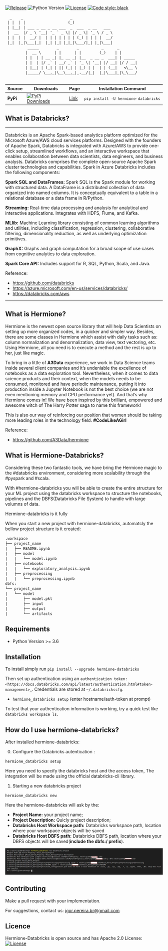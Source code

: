 [![Release](https://img.shields.io/github/v/release/igorpereirabr1/hermione_databricks)]((https://pypi.org/project/hermione-databricks/))
![Python Version](https://img.shields.io/badge/python-3.6%20|%203.7%20|%203.8-brightgreen.svg)
[![License](https://img.shields.io/badge/License-Apache%202.0-blue.svg)](https://opensource.org/licenses/Apache-2.0)
[![Code style: black](https://img.shields.io/badge/code%20style-black-000000.svg)](https://github.com/psf/black)

```
  _    _                     _                             
 | |  | |                   (_)                            
 | |__| | ___ _ __ _ __ ___  _  ___  _ __   ___            
 |  __  |/ _ \ '__| '_ ` _ \| |/ _ \| '_ \ / _ \           
 | |  | |  __/ |  | | | | | | | (_) | | | |  __/           
 |_|  |_|\___|_|  |_| |_| |_|_|\___/|_| |_|\___|         
          _____        _        _          _      _ 
         |  __ \      | |      | |        (_)    | |       
         | |  | | __ _| |_ __ _| |__  _ __ _  ___| | _____ 
         | |  | |/ _` | __/ _` | '_ \| '__| |/ __| |/ / __|
         | |__| | (_| | || (_| | |_) | |  | | (__|   <\__ \
         |_____/ \__,_|\__\__,_|_.__/|_|  |_|\___|_|\_\___/
          
 ```                                                         



| Source    | Downloads                                                                                                                       | Page                                                 | Installation Command                       |
|-----------|---------------------------------------------------------------------------------------------------------------------------------|------------------------------------------------------|--------------------------------------------|
| **PyPi**  | [![PyPi Downloads](https://pepy.tech/badge/hermione_databricks)](https://pypi.org/project/hermione_databricks/)                      | [Link](https://pypi.org/project/hermione_databricks/)        | `pip install -U hermione-databricks `                  |



## What is Databricks?
---
Databricks is an Apache Spark-based analytics platform optimized for the Microsoft Azure/AWS cloud services platforms. Designed with the founders of Apache Spark, Databricks is integrated with Azure/AWS to provide one-click setup, streamlined workflows, and an interactive workspace that enables collaboration between data scientists, data engineers, and business analysts.
Databricks comprises the complete open-source Apache Spark cluster technologies and capabilities. Spark in Azure Databricks includes the following components:

**Spark SQL and DataFrames:** Spark SQL is the Spark module for working with structured data. A DataFrame is a distributed collection of data organized into named columns. It is conceptually equivalent to a table in a relational database or a data frame in R/Python.

**Streaming:** Real-time data processing and analysis for analytical and interactive applications. Integrates with HDFS, Flume, and Kafka.

**MLlib:** Machine Learning library consisting of common learning algorithms and utilities, including classification, regression, clustering, collaborative filtering, dimensionality reduction, as well as underlying optimization primitives.

**GraphX:** Graphs and graph computation for a broad scope of use cases from cognitive analytics to data exploration.

**Spark Core API:** Includes support for R, SQL, Python, Scala, and Java.

Reference:
 - https://github.com/databricks
 - https://azure.microsoft.com/en-us/services/databricks/
 - https://databricks.com/aws
---
## What is Hermione?

Hermione is the newest open source library that will help Data Scientists on setting up more organized codes, in a quicker and simpler way. Besides, there are some classes in Hermione which assist with daily tasks such as: column normalization and denormalization, data view, text vectoring, etc. Using Hermione, all you need is to execute a method and the rest is up to her, just like magic.

To bring in a little of **A3Data** experience, we work in Data Science teams inside several client companies and it’s undeniable the excellence of notebooks as a data exploration tool. Nevertheless, when it comes to data science products and their context, when the models needs to be consumed, monitored and have periodic maintenance, putting it into production inside a Jupyter Notebook is not the best choice (we are not even mentioning memory and CPU performance yet). And that’s why Hermione comes in! We have been inspired by this brilliant, empowered and awesome witch of The Harry Potter saga to name this framework!

This is also our way of reinforcing our position that women should be taking more leading roles in the technology field. **#CodeLikeAGirl**

Reference:
 - https://github.com/A3Data/hermione

## What is Hermione-Databricks?

Considering these two fantastic tools, we have bring the Hermione magic to the #databricks environment, considering more scalability through the #pyspark and #scala.

With  #hermione-databricks you will be able to create the entire structure for your ML project using the databricks workspace to structure the notebooks, pipelines and the DBFS(Databricks File System) to handle with large volumns of data.

Hermione-databricks is it fully 

When you start a new project with hermione-databricks, automatcly the bellow project structure is it created:
```
.workspace
├── project_name
|   ├── README.ipynb
|   ├── model
|   |   └── model.ipynb
|   ├── notebooks
|   |   └── exploratory_analysis.ipynb
|   ├── preprocessing
|   |   └── preprocessing.ipynb
dbfs:
└── project_name
|   └── model
|       ├── model.pkl
|       ├── input
|       ├── output
|       └── artifacts
```

Requirements
------------

-  Python Version >= 3.6

Installation
---------------

To install simply run
``pip install --upgrade hermione-databricks``


Then set up authentication using an `authentication token: <https://docs.databricks.com/api/latest/authentication.html#token-management>`_. Credentials are stored at ``~/.databrickscfg``.

- ``hermione_databricks setup`` (enter hostname/auth-token at prompt)

To test that your authentication information is working, try a quick test like ``databricks workspace ls``.


## How do I use hermione-databricks?
After installed hermione-databricks:

0.  Configure the Databricks autentication :

```
hermione_databricks setup
```
Here you need to specify the databricks host and the access token, The integration will be made using the official databricks-cli library.

1. Starting a new databricks project

```
hermione_databricks new
```
Here the hermione-databricks will ask by the:
- **Project Name:** your project name;
- **Project Description:** Quicly project description;
- **Databricks Host Workspace path:** Databricks workspace path, location where your workspace objects will be saved
- **Databricks Host DBFS path:** Databricks DBFS path, location where your DBFS objects will be saved(**include the dbfs:/ prefix**).

![step_by_step](images/hermione_databricks_new_project.png)

## Contributing

  Make a pull request with your implementation.

For suggestions, contact us: igor.pereira.br@gmail.com

## Licence
Hermione-Databricks is open source and has Apache 2.0 License: [![License](https://img.shields.io/badge/License-Apache%202.0-blue.svg)](https://opensource.org/licenses/Apache-2.0)